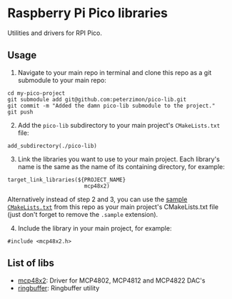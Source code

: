# Raspberry Pi Pico libraries
Utilities and drivers for RPI Pico. 

## Usage

1. Navigate to your main repo in terminal and clone this repo as a git submodule to your main repo:

```
cd my-pico-project
git submodule add git@github.com:peterzimon/pico-lib.git
git commit -m "Added the damn pico-lib submodule to the project."
git push
```

2. Add the `pico-lib` subdirectory to your main project's `CMakeLists.txt` file:

```
add_subdirectory(./pico-lib)
```

3. Link the libraries you want to use to your main project. Each library's name is the same
as the name of its containing directory, for example:

```
target_link_libraries(${PROJECT_NAME}
                        mcp48x2)
```

Alternatively instead of step 2 and 3, you can use the 
[sample `CMakeLists.txt`](https://github.com/peterzimon/pico-midi2cv/blob/main/CMakeLists.txt.sample) 
from this repo as your main project's CMakeLists.txt file (just don't forget to remove the `.sample` extension).

4. Include the library in your main project, for example:

```
#include <mcp48x2.h>
```


## List of libs
- [mcp48x2](https://github.com/peterzimon/pico-lib/tree/main/mcp48x2): Driver for MCP4802, MCP4812 and MCP4822 DAC's
- [ringbuffer](https://github.com/peterzimon/pico-lib/tree/main/ringbuffer): Ringbuffer utility